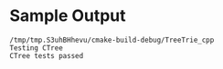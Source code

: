 # Sample Output

```$xslt
/tmp/tmp.S3uhBHhevu/cmake-build-debug/TreeTrie_cpp
Testing CTree
CTree tests passed
```